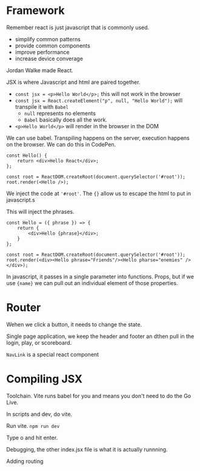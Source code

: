 # Framework
Remember react is just javascript that is commonly used.
- simplify common patterns
- provide common components
- improve performance
- increase device converage

Jordan Walke made React.

JSX is where Javascript and html are paired together.
- `const jsx = <p>Hello World</p>;` this will not work in the browser
- `const jsx = React.createElement("p", null, "Hello World");` will transpile it with `Babel`
    - `null` represents no elements
    - `Babel` basically does all the work.
- `<p>Hello World</p>` will render in the browser in the DOM

We can use babel. Transpiling happens on the server, execution happens on the browser. We can do this in CodePen.

```
const Hello() {
    return <div>Hello React</div>;
};

const root = ReactDOM.createRoot(document.querySelector('#root'));
root.render(<Hello />);
```

We inject the code at `'#root'`. The `{}` allow us to escape the html to put in javascript.s

This will inject the phrases.
```
const Hello = ({ phrase }) => {
    return {
        <div>Hello {phrase}</div>;
    }
};

const root = ReactDOM.createRoot(document.querySelector('#root'));
root.render(<div><Hello phrase="Friends"/><Hello pharse="enemies" /></div>);
```

In javascript, it passes in a single parameter into functions. Props, but if we use `{name}` we can pull out an individual element of those properties.


# Router
Wehen we click a button, it needs to change the state.

Single page application, we keep the header and footer an dthen pull in the login, play, or scoreboard.

`NavLink` is a special react component

# Compiling JSX
Toolchain.
Vite runs babel for you and means you don't need to do the Go Live.

In scripts and dev, do vite.

Run vite.
`npm run dev`

Type o and hit enter.

Debugging, the other index.jsx file is what it is actually runnning.

Adding routing